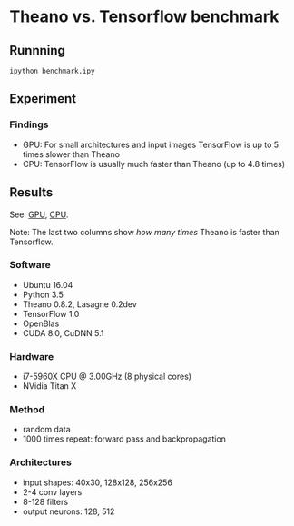 # Theano vs. Tensorflow benchmark

## Runnning
```
ipython benchmark.ipy
```

## Experiment

### Findings
- GPU: For small architectures and input images TensorFlow is up to 5 times slower than Theano
- CPU: TensorFlow is usually much faster than Theano (up to 4.8 times)

## Results
See: [GPU](results_gpu.csv), [CPU](results_cpu.csv).

Note: The last two columns show *how many times* Theano is faster than Tensorflow.

### Software
- Ubuntu 16.04
- Python 3.5
- Theano 0.8.2, Lasagne 0.2dev
- TensorFlow 1.0
- OpenBlas
- CUDA 8.0, CuDNN 5.1

### Hardware
- i7-5960X CPU @ 3.00GHz (8 physical cores)
- NVidia Titan X

### Method
- random data
- 1000 times repeat: forward pass and backpropagation

### Architectures
- input shapes: 40x30, 128x128, 256x256
- 2-4 conv layers
- 8-128 filters
- output neurons: 128, 512
